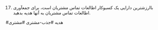 17. باارزشترین دارایی یک کسبوکار اطالعات تماس مشتریان است، برای جمعآوری اطالعات تماس مشتریان به آنها هدیه بدهید.


#هدیه
#جذب-مشتری 
#مشتری
